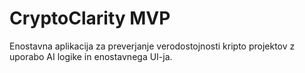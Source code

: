 # CryptoClarity MVP

Enostavna aplikacija za preverjanje verodostojnosti kripto projektov z uporabo AI logike in enostavnega UI-ja.
